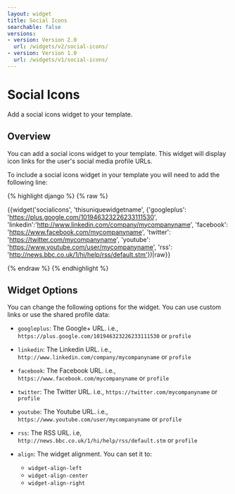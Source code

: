 ```yaml
---
layout: widget
title: Social Icons
searchable: false
versions:
- version: Version 2.0
  url: /widgets/v2/social-icons/
- version: Version 1.0
  url: /widgets/v1/social-icons/
---
```


# Social Icons

Add a social icons widget to your template.

## Overview

You can add a social icons widget to your template. This widget will display icon links for the user's social media profile URLs.

To include a social icons widget in your template you will need to add the following line:

{% highlight django %}
{% raw %}

  {{widget('socialicons', 'thisuniquewidgetname', {'googleplus': 'https://plus.google.com/101946323226233111530', 'linkedin':'http://www.linkedin.com/company/mycompanyname', 'facebook': 'https://www.facebook.com/mycompanyname', 'twitter': 'https://twitter.com/mycompanyname', 'youtube': 'https://www.youtube.com/user/mycompanyname', 'rss': 'http://news.bbc.co.uk/1/hi/help/rss/default.stm'})|raw}}

{% endraw %}
{% endhighlight %}

## Widget Options

You can change the following options for the widget. You can use custom links or use the shared profile data: 

* ```googleplus```: The Google+ URL. i.e., ```https://plus.google.com/101946323226233111530``` or ```profile```

* ```linkedin```: The Linkedin URL. i.e., ```http://www.linkedin.com/company/mycompanyname``` or ```profile```

* ```facebook```: The Facebook URL. i.e., ```https://www.facebook.com/mycompanyname``` or ```profile```

* ```twitter```: The Twitter URL. i.e., ```https://twitter.com/mycompanyname``` or ```profile```

* ```youtube```: The Youtube URL. i.e., ```https://www.youtube.com/user/mycompanyname``` or ```profile```

* ```rss```: The RSS URL. i.e, ```http://news.bbc.co.uk/1/hi/help/rss/default.stm``` or ```profile```

* ```align```: The widget alignment. You can set it to:
  * ```widget-align-left```
  * ```widget-align-center```
  * ```widget-align-right```
